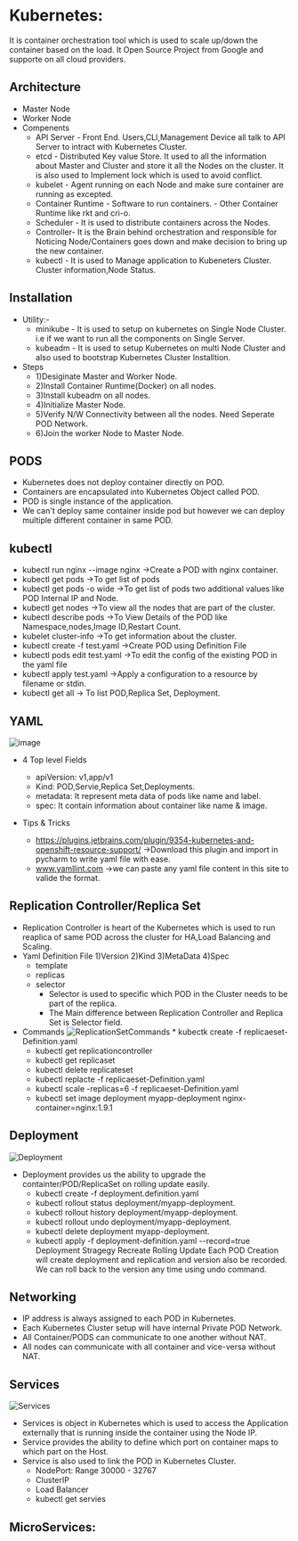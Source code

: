 # Kubernetes:
  It is container orchestration tool which is used to scale up/down the container based on the load.
  It Open Source Project from Google and supporte on all cloud providers.

## Architecture
 * Master Node
 * Worker Node
 * Compenents
    * API Server - Front End. Users,CLI,Management Device all talk to API Server to intract with Kubernetes Cluster.
    * etcd - Distributed Key value Store. It used to all the information about Master and Cluster and store it all the Nodes on the cluster. It is also used to Implement lock which is used to avoid conflict.
    * kubelet - Agent running on each Node and make sure container are running as excepted.
    * Container Runtime - Software to run containers.
	   	  - Other Container Runtime like rkt and cri-o.
    * Scheduler - It is used to distribute containers across the Nodes.
    * Controller- It is the Brain behind orchestration and responsible for Noticing Node/Containers goes down and make decision to bring up the new container.
    * kubectl - It is used to Manage application to Kubeneters Cluster. Cluster information,Node Status.
 

## Installation	
   * Utility:-
      * minikube - It is used to setup on kubernetes on Single Node Cluster. i.e if we want to run all the components on Single Server.
      * kubeadm - It is used to setup Kubernetes on multi Node Cluster and also used to bootstrap Kubernetes Cluster Installtion.
   * Steps
      * 1)Desiginate Master and Worker Node.
      * 2)Install Container Runtime(Docker) on all nodes.
      * 3)Install kubeadm on all nodes.
      * 4)Initialize Master Node.
      * 5)Verify N/W Connectivity between all the nodes. Need Seperate POD Network.
      * 6)Join the worker Node to Master Node.

## PODS
   * Kubernetes does not deploy container directly on POD.
   * Containers are encapsulated into Kubernetes Object called POD.
   * POD is single instance of the application.
   * We can't deploy same container inside pod but however we can deploy multiple different container in same POD.
    
## kubectl
   *  kubectl run nginx --image nginx ->Create a POD with nginx container.
   *  kubectl get pods  ->To get list of pods
   *  kubectl get pods -o wide ->To get list of pods two additional values like POD Internal IP and Node.
   *  kubectl get nodes ->To view all the nodes that are part of the cluster.
   *  kubectl describe pods ->To View Details of the POD like Namespace,nodes,Image ID,Restart Count.
   *  kubelet cluster-info ->To get information about the cluster.
   *  kubectl create -f test.yaml ->Create POD using Definition File
   *  kubectl pods edit test.yaml ->To edit the config of the existing POD in the yaml file
   *  kubectl apply test.yaml  ->Apply a configuration to a resource by filename or stdin.
   *  kubectl get all -> To list POD,Replica Set, Deployment.
   
      
## YAML
   ![image](https://user-images.githubusercontent.com/30715707/70966907-b15eb000-20ba-11ea-91eb-2443daab1b9c.png)
   
   * 4 Top level Fields
     * apiVersion: v1,app/v1	
     * Kind: POD,Servie,Replica Set,Deployments.
     * metadata: It represent meta data of pods like name and label.
     * spec: It contain information about container like name & image. 
 
  * Tips & Tricks
     * https://plugins.jetbrains.com/plugin/9354-kubernetes-and-openshift-resource-support/ ->Download this plugin and import in pycharm to write yaml file with ease.
     * www.yamllint.com ->we can paste any yaml file content in this site to valide the format.

## Replication Controller/Replica Set
   * Replication Controller is heart of the Kubernetes which is used to run reaplica of same POD across the cluster for HA,Load Balancing and Scaling.
   * Yaml Definition File
	1)Version
	2)Kind
	3)MetaData
	4)Spec
	   * template
	   * replicas
	   * selector
	      * Selector is used to specific which POD in the Cluster needs to be part of the replica.
	      * The Main difference between Replication Controller and Replica Set is Selector field.
   * Commands
    ![ReplicationSetCommands](https://user-images.githubusercontent.com/30715707/71318525-fff3bc00-24b7-11ea-88af-f31e86aa5edb.PNG)
          * kubectk create -f replicaeset-Definition.yaml
	  * kubectl get replicationcontroller
	  * kubectl get replicaset
	  * kubectl delete replicateset <Replicateset Name>
	  * kubectl replacte -f replicaeset-Definition.yaml
	  * kubectl scale -replicas=6 -f replicaeset-Definition.yaml
  	  * kubectl set image deployment myapp-deployment nginx-container=nginx:1.9.1
	
## Deployment
 ![Deployment](https://user-images.githubusercontent.com/30715707/71567905-aa876280-2ae8-11ea-870b-b0b88487ef93.PNG)
  * Deployment provides us the ability to upgrade the containter/POD/ReplicaSet on rolling update easily.
 	* kubectl create -f deployment.definition.yaml
 	* kubectl rollout status deployment/myapp-deployment.
	* kubectl rollout history deployment/myapp-deployment.
	* kubectl rollout undo deployment/myapp-deployment.
	* kubectl delete deployment myapp-deployment.
	* kubectl apply -f deployment-definition.yaml --record=true
	Deployment Stragegy
	  Recreate
	  Rolling Update
		  Each POD Creation will create deployment and replication and version also be recorded. We can roll back to the version any time using undo command.
## Networking
 * IP address is always assigned to each POD in Kubernetes.
 * Each Kubernetes Cluster setup will have internal Private POD Network.
 * All Container/PODS can communicate to one another without NAT.
 * All nodes can communicate with all container and vice-versa without NAT.
 
## Services
![Services](https://user-images.githubusercontent.com/30715707/71567910-ba06ab80-2ae8-11ea-83c3-9490d3469bda.png)
 * Services is object in Kubernetes which is used to access the Application externally that is running inside the container using the Node IP.
 * Service provides the ability to define which port on container maps to which part on the Host.
 * Service is also used to link the POD in Kubernetes Cluster.
      * NodePort: Range 30000 - 32767
     * ClusterIP
     * Load Balancer
     * kubectl get servies
     
## MicroServices:
